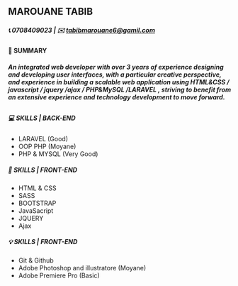 
## MAROUANE TABIB
##### :telephone_receiver: 0708409023 | :envelope: tabibmarouane6@gamil.com
#### :page_facing_up: SUMMARY 
##### An integrated web developer with over 3 years of experience designing and developing user interfaces, with a particular creative perspective, and experience in building a scalable web application using *HTML&CSS / javascript / jquery /ajax / PHP&MySQL /LARAVEL* , striving to benefit from an extensive experience and technology development to move forward.
##
##### :computer:  **SKILLS | BACK-END**
- LARAVEL (Good)
- OOP PHP (Moyane) 
- PHP & MYSQL (Very Good)
  
##### :art:  **SKILLS | FRONT-END**
- HTML & CSS
- SASS 
- BOOTSTRAP 
- JavaSacript 
- JQUERY 
- Ajax
  
##### :bulb:  **SKILLS | FRONT-END**
- Git & Github 
- Adobe Photoshop and illustratore (Moyane)
-  Adobe Premiere Pro (Basic)

